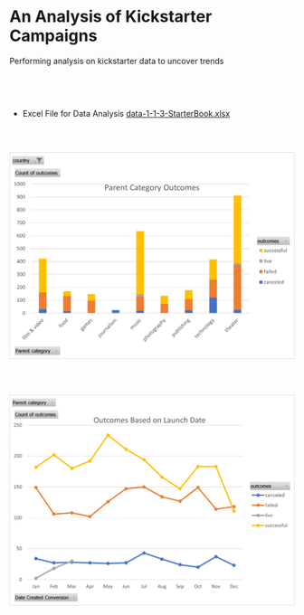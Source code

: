 # An Analysis of Kickstarter Campaigns
Performing analysis on kickstarter data to uncover trends
<pre>



</pre>
* Excel File for Data Analysis
[data-1-1-3-StarterBook.xlsx](data-1-1-3-StarterBook.xlsx)
<pre>


</pre>
![Parent Category Outcomes Pivot Chart](Parent%20Category%20Outcomes%20Pivot%20Chart.png)
<pre>


</pre>
![](Launch%20Date%20Outcomes%20Pivot%20Chart.png)
